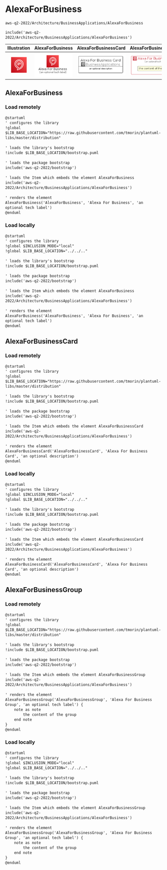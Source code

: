 # AlexaForBusiness


```text
aws-q2-2022/Architecture/BusinessApplications/AlexaForBusiness
```

```text
include('aws-q2-2022/Architecture/BusinessApplications/AlexaForBusiness')
```



| Illustration | AlexaForBusiness | AlexaForBusinessCard | AlexaForBusinessGroup |
| :---: | :---: | :---: | :---: |
| ![illustration for Illustration](../../../aws-q2-2022/Architecture/BusinessApplications/AlexaForBusiness.png) | ![illustration for AlexaForBusiness](../../../aws-q2-2022/Architecture/BusinessApplications/AlexaForBusiness.Local.png) | ![illustration for AlexaForBusinessCard](../../../aws-q2-2022/Architecture/BusinessApplications/AlexaForBusinessCard.Local.png) | ![illustration for AlexaForBusinessGroup](../../../aws-q2-2022/Architecture/BusinessApplications/AlexaForBusinessGroup.Local.png) |




## AlexaForBusiness

### Load remotely
```plantuml
@startuml
' configures the library
!global $LIB_BASE_LOCATION="https://raw.githubusercontent.com/tmorin/plantuml-libs/master/distribution"

' loads the library's bootstrap
!include $LIB_BASE_LOCATION/bootstrap.puml

' loads the package bootstrap
include('aws-q2-2022/bootstrap')

' loads the Item which embeds the element AlexaForBusiness
include('aws-q2-2022/Architecture/BusinessApplications/AlexaForBusiness')

' renders the element
AlexaForBusiness('AlexaForBusiness', 'Alexa For Business', 'an optional tech label')
@enduml
```

### Load locally
```plantuml
@startuml
' configures the library
!global $INCLUSION_MODE="local"
!global $LIB_BASE_LOCATION="../../.."

' loads the library's bootstrap
!include $LIB_BASE_LOCATION/bootstrap.puml

' loads the package bootstrap
include('aws-q2-2022/bootstrap')

' loads the Item which embeds the element AlexaForBusiness
include('aws-q2-2022/Architecture/BusinessApplications/AlexaForBusiness')

' renders the element
AlexaForBusiness('AlexaForBusiness', 'Alexa For Business', 'an optional tech label')
@enduml
```

## AlexaForBusinessCard

### Load remotely
```plantuml
@startuml
' configures the library
!global $LIB_BASE_LOCATION="https://raw.githubusercontent.com/tmorin/plantuml-libs/master/distribution"

' loads the library's bootstrap
!include $LIB_BASE_LOCATION/bootstrap.puml

' loads the package bootstrap
include('aws-q2-2022/bootstrap')

' loads the Item which embeds the element AlexaForBusinessCard
include('aws-q2-2022/Architecture/BusinessApplications/AlexaForBusiness')

' renders the element
AlexaForBusinessCard('AlexaForBusinessCard', 'Alexa For Business Card', 'an optional description')
@enduml
```

### Load locally
```plantuml
@startuml
' configures the library
!global $INCLUSION_MODE="local"
!global $LIB_BASE_LOCATION="../../.."

' loads the library's bootstrap
!include $LIB_BASE_LOCATION/bootstrap.puml

' loads the package bootstrap
include('aws-q2-2022/bootstrap')

' loads the Item which embeds the element AlexaForBusinessCard
include('aws-q2-2022/Architecture/BusinessApplications/AlexaForBusiness')

' renders the element
AlexaForBusinessCard('AlexaForBusinessCard', 'Alexa For Business Card', 'an optional description')
@enduml
```

## AlexaForBusinessGroup

### Load remotely
```plantuml
@startuml
' configures the library
!global $LIB_BASE_LOCATION="https://raw.githubusercontent.com/tmorin/plantuml-libs/master/distribution"

' loads the library's bootstrap
!include $LIB_BASE_LOCATION/bootstrap.puml

' loads the package bootstrap
include('aws-q2-2022/bootstrap')

' loads the Item which embeds the element AlexaForBusinessGroup
include('aws-q2-2022/Architecture/BusinessApplications/AlexaForBusiness')

' renders the element
AlexaForBusinessGroup('AlexaForBusinessGroup', 'Alexa For Business Group', 'an optional tech label') {
    note as note
        the content of the group
    end note
}
@enduml
```

### Load locally
```plantuml
@startuml
' configures the library
!global $INCLUSION_MODE="local"
!global $LIB_BASE_LOCATION="../../.."

' loads the library's bootstrap
!include $LIB_BASE_LOCATION/bootstrap.puml

' loads the package bootstrap
include('aws-q2-2022/bootstrap')

' loads the Item which embeds the element AlexaForBusinessGroup
include('aws-q2-2022/Architecture/BusinessApplications/AlexaForBusiness')

' renders the element
AlexaForBusinessGroup('AlexaForBusinessGroup', 'Alexa For Business Group', 'an optional tech label') {
    note as note
        the content of the group
    end note
}
@enduml
```

